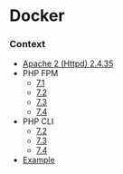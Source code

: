 # Docker

### Context
    
- [Apache 2 (Httpd) 2.4.35](httpd/2.4.35)
- PHP FPM
    - [7.1](php/fpm/7.1)
    - [7.2](php/fpm/7.2)
    - [7.3](php/fpm/7.3)
    - [7.4](php/fpm/7.4)
- PHP CLI
	- [7.2](php/cli/7.2)
    - [7.3](php/cli/7.3)
    - [7.4](php/cli/7.4)
- [Example](samples)
